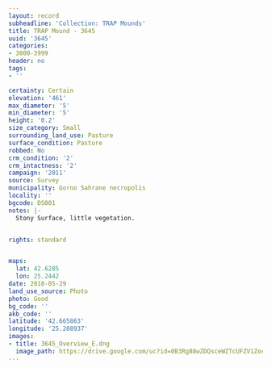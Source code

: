 ```yaml
---
layout: record
subheadline: 'Collection: TRAP Mounds'
title: TRAP Mound - 3645
uuid: '3645'
categories:
- 3000-3999
header: no
tags:
- ''

certainty: Certain
elevation: '461'
max_diameter: '5'
min_diameter: '5'
height: '0.2'
size_category: Small
surrounding_land_use: Pasture
surface_condition: Pasture
robbed: No
crm_condition: '2'
crm_intactness: '2'
campaign: '2011'
source: Survey
municipality: Gorno Sahrane necropolis
locality: ''
bgcode: DS001
notes: |-
  Stony Surface, little vegetation.


rights: standard


maps:
  lat: 42.6285
  lon: 25.2442
date: 2018-05-29
land_use_source: Photo
photo: Good
bg_code: ''
akb_code: ''
latitude: '42.665863'
longitude: '25.208937'
images:
- title: 3645_Overview_E.dng
  image_path: https://drive.google.com/uc?id=0B3Rg88wZDQsceWZTcUFZV1Zoc1k
---
```

